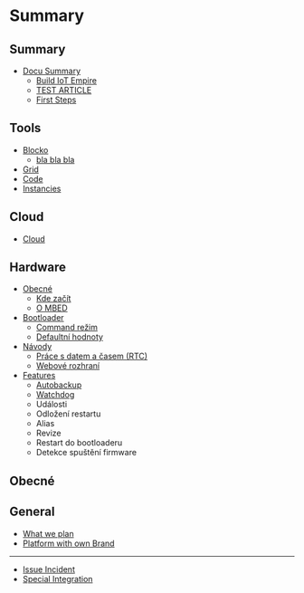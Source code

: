 # Summary

## Summary

* [Docu Summary](README.md)
  * [Build IoT Empire](build_iot_empire.md)
  * [TEST ARTICLE](testarticle.md)
  * [First Steps](first_step.md)

## Tools

* [Blocko](byzance_documentation/blocko_intro.md)
  * [bla bla bla](byzance_documentation/dsafdf.md)
* [Grid](byzance_documentation/grid_intro.md)
* [Code](byzance_documentation/code_intro.md)
* [Instancies](byzance_documentation/instancies_intro.md)

## Cloud

* [Cloud](byzance_documentation/cloud_intro.md)

## Hardware

* [Obecné](byzance_documentation/hardware_intro/obecne.md)
  * [Kde začít](byzance_documentation/hardware_intro/obecne/kde-zacit.md)
  * [O MBED](byzance_documentation/hardware_intro/obecne/o-mbed.md)
* [Bootloader](byzance_documentation/hardware_intro/bootloader.md)
  * [Command režim](byzance_documentation/hardware_intro/bootloader/command-rezim.md)
  * [Defaultní hodnoty](byzance_documentation/hardware_intro/bootloader/defaultni-hodnoty.md)
* [Návody](byzance_documentation/hardware_intro/navody.md)
  * [Práce s datem a časem \(RTC\)](byzance_documentation/hardware_intro/navody/prace-s-datem-a-casem-rtc.md)
  * [Webové rozhraní](byzance_documentation/hardware_intro/navody/webove-rozhrani.md)
* [Features](byzance_documentation/hardware_intro/features.md)
  * [Autobackup](byzance_documentation/hardware_intro/features/autobackup.md)
  * [Watchdog](byzance_documentation/hardware_intro/features/watchdog.md)
  * Události
  * Odložení restartu
  * Alias
  * Revize
  * Restart do bootloaderu
  * Detekce spuštění firmware

## Obecné

## General

* [What we plan](byzance_documentation/general_intro.md)
* [Platform with own Brand](own_brand_platfrorm.md)

---

* [Issue Incident](byzance_documentation/incident_reports.md)
* [Special Integration](byzance_documentation/integration.md)

